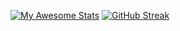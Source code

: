 [![My Awesome Stats](https://awesome-github-stats.azurewebsites.net/user-stats/vantesh?cardType=level&theme=gotham&preferLogin=false&Border=00000000)](https://git.io/awesome-stats-card)
[![GitHub Streak](https://streak-stats.demolab.com?user=Vantesh&theme=gotham&hide_border=true&card_width=400)](https://git.io/streak-stats)
